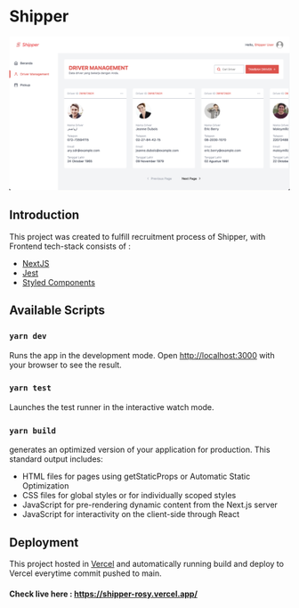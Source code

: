 # Shipper

![Project screenshot](./docs/sample.png 'Project screenshot')

## Introduction

This project was created to fulfill recruitment process of Shipper, with Frontend tech-stack consists of :

- [NextJS](https://nextjs.org/)
- [Jest](https://jestjs.io/)
- [Styled Components](https://styled-components.com/)

## Available Scripts

### `yarn dev`

Runs the app in the development mode. Open [http://localhost:3000](http://localhost:3000) with your browser to see the result.

### `yarn test`

Launches the test runner in the interactive watch mode.

### `yarn build`

generates an optimized version of your application for production. This standard output includes:

- HTML files for pages using getStaticProps or Automatic Static Optimization
- CSS files for global styles or for individually scoped styles
- JavaScript for pre-rendering dynamic content from the Next.js server
- JavaScript for interactivity on the client-side through React

## Deployment

This project hosted in [Vercel](https://vercel.com/) and automatically running build and deploy to Vercel everytime commit pushed to main.

#### Check live here : https://shipper-rosy.vercel.app/
